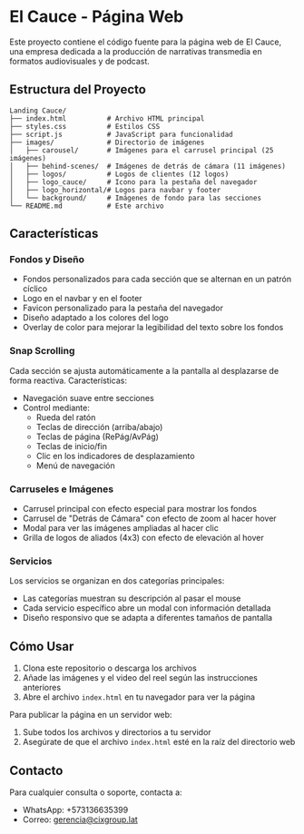 # El Cauce - Página Web

Este proyecto contiene el código fuente para la página web de El Cauce, una empresa dedicada a la producción de narrativas transmedia en formatos audiovisuales y de podcast.

## Estructura del Proyecto

```
Landing Cauce/
├── index.html          # Archivo HTML principal
├── styles.css          # Estilos CSS
├── script.js           # JavaScript para funcionalidad
├── images/             # Directorio de imágenes
│   ├── carousel/       # Imágenes para el carrusel principal (25 imágenes)
│   ├── behind-scenes/  # Imágenes de detrás de cámara (11 imágenes)
│   ├── logos/          # Logos de clientes (12 logos)
│   ├── logo_cauce/     # Icono para la pestaña del navegador
│   ├── logo_horizontal/# Logos para navbar y footer
│   └── background/     # Imágenes de fondo para las secciones
└── README.md           # Este archivo
```


## Características

### Fondos y Diseño

- Fondos personalizados para cada sección que se alternan en un patrón cíclico
- Logo en el navbar y en el footer
- Favicon personalizado para la pestaña del navegador
- Diseño adaptado a los colores del logo
- Overlay de color para mejorar la legibilidad del texto sobre los fondos

### Snap Scrolling

Cada sección se ajusta automáticamente a la pantalla al desplazarse de forma reactiva. Características:

- Navegación suave entre secciones
- Control mediante:
  - Rueda del ratón
  - Teclas de dirección (arriba/abajo)
  - Teclas de página (RePág/AvPág)
  - Teclas de inicio/fin
  - Clic en los indicadores de desplazamiento
  - Menú de navegación

### Carruseles e Imágenes

- Carrusel principal con efecto especial para mostrar los fondos
- Carrusel de "Detrás de Cámara" con efecto de zoom al hacer hover
- Modal para ver las imágenes ampliadas al hacer clic
- Grilla de logos de aliados (4x3) con efecto de elevación al hover

### Servicios

Los servicios se organizan en dos categorías principales:
- Las categorías muestran su descripción al pasar el mouse
- Cada servicio específico abre un modal con información detallada
- Diseño responsivo que se adapta a diferentes tamaños de pantalla

## Cómo Usar

1. Clona este repositorio o descarga los archivos
2. Añade las imágenes y el video del reel según las instrucciones anteriores
3. Abre el archivo `index.html` en tu navegador para ver la página

Para publicar la página en un servidor web:
1. Sube todos los archivos y directorios a tu servidor
2. Asegúrate de que el archivo `index.html` esté en la raíz del directorio web

## Contacto

Para cualquier consulta o soporte, contacta a:
- WhatsApp: +573136635399
- Correo: gerencia@cixgroup.lat 
